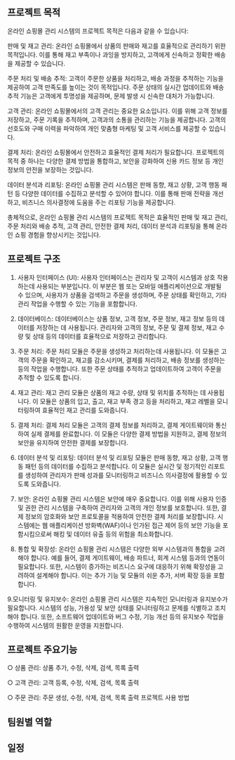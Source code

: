 ## 프로젝트 목적

온라인 쇼핑몰 관리 시스템의 프로젝트 목적은 다음과 같을 수 있습니다:

판매 및 재고 관리: 온라인 쇼핑몰에서 상품의 판매와 재고를 효율적으로 관리하기 위한 목적입니다. 이를 통해 재고 부족이나 과잉을 방지하고, 고객에게 신속하고 정확한 배송을 제공할 수 있습니다.

주문 처리 및 배송 추적: 고객이 주문한 상품을 처리하고, 배송 과정을 추적하는 기능을 제공하여 고객 만족도를 높이는 것이 목적입니다. 주문 상태의 실시간 업데이트와 배송 추적 기능은 고객에게 투명성을 제공하며, 문제 발생 시 신속한 대처가 가능합니다.

고객 관리: 온라인 쇼핑몰에서의 고객 관리는 중요한 요소입니다. 이를 위해 고객 정보를 저장하고, 주문 기록을 추적하며, 고객과의 소통을 관리하는 기능을 제공합니다. 고객의 선호도와 구매 이력을 파악하여 개인 맞춤형 마케팅 및 고객 서비스를 제공할 수 있습니다.

결제 처리: 온라인 쇼핑몰에서 안전하고 효율적인 결제 처리가 필요합니다. 프로젝트의 목적 중 하나는 다양한 결제 방법을 통합하고, 보안을 강화하여 신용 카드 정보 등 개인 정보의 안전을 보장하는 것입니다.

데이터 분석과 리포팅: 온라인 쇼핑몰 관리 시스템은 판매 동향, 재고 상황, 고객 행동 패턴 등 다양한 데이터를 수집하고 분석할 수 있어야 합니다. 이를 통해 판매 전략을 개선하고, 비즈니스 의사결정에 도움을 주는 리포팅 기능을 제공합니다.

총체적으로, 온라인 쇼핑몰 관리 시스템의 프로젝트 목적은 효율적인 판매 및 재고 관리, 주문 처리와 배송 추적, 고객 관리, 안전한 결제 처리, 데이터 분석과 리포팅을 통해 온라인 쇼핑 경험을 향상시키는 것입니다.


## 프로젝트 구조
1. 사용자 인터페이스 (UI): 사용자 인터페이스는 관리자 및 고객이 시스템과 상호 작용하는데 사용되는 부분입니다. 이 부분은 웹 또는 모바일 애플리케이션으로 개발될 수 있으며, 사용자가 상품을 검색하고 주문을 생성하며, 주문 상태를 확인하고, 기타 관리 작업을 수행할 수 있는 기능을 포함합니다.

2. 데이터베이스: 데이터베이스는 상품 정보, 고객 정보, 주문 정보, 재고 정보 등의 데이터를 저장하는 데 사용됩니다. 관리자와 고객의 정보, 주문 및 결제 정보, 재고 수량 및 상태 등의 데이터를 효율적으로 저장하고 관리합니다.

3. 주문 처리: 주문 처리 모듈은 주문을 생성하고 처리하는데 사용됩니다. 이 모듈은 고객의 주문을 확인하고, 재고를 감소시키며, 결제를 처리하고, 배송 정보를 생성하는 등의 작업을 수행합니다. 또한 주문 상태를 추적하고 업데이트하여 고객이 주문을 추적할 수 있도록 합니다.

4. 재고 관리: 재고 관리 모듈은 상품의 재고 수량, 상태 및 위치를 추적하는 데 사용됩니다. 이 모듈은 상품의 입고, 출고, 재고 부족 경고 등을 처리하고, 재고 레벨을 모니터링하여 효율적인 재고 관리를 도와줍니다.

5. 결제 처리: 결제 처리 모듈은 고객의 결제 정보를 처리하고, 결제 게이트웨이와 통신하여 실제 결제를 완료합니다. 이 모듈은 다양한 결제 방법을 지원하고, 결제 정보의 보안을 유지하여 안전한 결제를 보장합니다.

6. 데이터 분석 및 리포팅: 데이터 분석 및 리포팅 모듈은 판매 동향, 재고 상황, 고객 행동 패턴 등의 데이터를 수집하고 분석합니다. 이 모듈은 실시간 및 정기적인 리포트를 생성하여 관리자가 판매 성과를 모니터링하고 비즈니스 의사결정에 활용할 수 있도록 도와줍니다.

7. 보안: 온라인 쇼핑몰 관리 시스템은 보안에 매우 중요합니다. 이를 위해 사용자 인증 및 권한 관리 시스템을 구축하여 관리자와 고객의 개인 정보를 보호합니다. 또한, 결제 정보의 암호화와 보안 프로토콜을 적용하여 안전한 결제 처리를 보장합니다. 시스템에는 웹 애플리케이션 방화벽(WAF)이나 인가된 접근 제어 등의 보안 기능을 포함시킴으로써 해킹 및 데이터 유출 등의 위험을 최소화합니다.

8. 통합 및 확장성: 온라인 쇼핑몰 관리 시스템은 다양한 외부 시스템과의 통합을 고려해야 합니다. 예를 들어, 결제 게이트웨이, 배송 파트너, 회계 시스템 등과의 연동이 필요합니다. 또한, 시스템이 증가하는 비즈니스 요구에 대응하기 위해 확장성을 고려하여 설계해야 합니다. 이는 추가 기능 및 모듈의 쉬운 추가, 서버 확장 등을 포함합니다.

9.모니터링 및 유지보수: 온라인 쇼핑몰 관리 시스템은 지속적인 모니터링과 유지보수가 필요합니다. 시스템의 성능, 가용성 및 보안 상태를 모니터링하고 문제를 식별하고 조치해야 합니다. 또한, 소프트웨어 업데이트와 버그 수정, 기능 개선 등의 유지보수 작업을 수행하여 시스템의 원활한 운영을 지원합니다.

## 프로젝트 주요기능
○ 상품 관리: 상품 추가, 수정, 삭제, 검색, 목록 출력

○ 고객 관리: 고객 등록, 수정, 삭제, 검색, 목록 출력

○ 주문 관리: 주문 생성, 수정, 삭제, 검색, 목록 출력
프로젝트 사용 방법


## 팀원별 역할

## 일정

